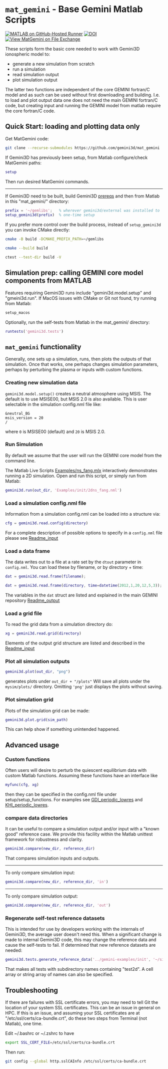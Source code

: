 # ```mat_gemini``` - Base Gemini Matlab Scripts

[![MATLAB on GitHub-Hosted Runner](https://github.com/gemini3d/mat_gemini/actions/workflows/ci.yml/badge.svg)](https://github.com/gemini3d/mat_gemini/actions/workflows/ci.yml)
[![DOI](https://zenodo.org/badge/246748210.svg)](https://zenodo.org/badge/latestdoi/246748210)
[![View MatGemini on File Exchange](https://www.mathworks.com/matlabcentral/images/matlab-file-exchange.svg)](https://www.mathworks.com/matlabcentral/fileexchange/78676-matgemini)

These scripts form the basic core needed to work with Gemini3D ionospheric model to:

* generate a new simulation from scratch
* run a simulation
* read simulation output
* plot simulation output

The latter two functions are independent of the core GEMINI fortran/C model and as such can be used without first downloading and building.  I.e. to load and plot output data one does not need the main GEMINI fortran/C code, but creating input and running the GEMINI model from matlab require the core fortran/C code.

## Quick Start:  loading and plotting data only

Get MatGemini code:

```sh
git clone --recurse-submodules https://github.com/gemini3d/mat_gemini
```

If Gemini3D has previously been setup, from Matlab configure/check MatGemini paths:

```matlab
setup
```

Then run desired MatGemini commands.

---

If Gemini3D need to be built, build Gemini3D
[prereqs](https://github.com/gemini3d/external)
and then from Matlab in this "mat_gemini/" directory:

```matlab
prefix = '~/gemlibs';   % wherever gemini3d/external was installed to
setup_gemini3d(prefix)  % one-time setup
```

If you prefer more control over the build process, instead of `setup_gemini3d` you can invoke CMake directly:

```sh
cmake -B build -DCMAKE_PREFIX_PATH=~/gemlibs

cmake --build build

ctest --test-dir build -V
```

## Simulation prep:  calling GEMINI core model components from MATLAB

Features requiring Gemini3D runs include "gemini3d.model.setup" and "gmeini3d.run".
If MacOS issues with CMake or Git not found, try running from Matlab:

```sh
setup_macos
```

Optionally, run the self-tests from Matlab in the mat_gemini/ directory:

```matlab
runtests('gemini3d.tests')
```

## `mat_gemini` functionality

Generally, one sets up a simulation, runs, then plots the outputs of that simulation.
Once that works, one perhaps changes simulation parameters, perhaps by perturbing the plasma or inputs with custom functions.

### Creating new simulation data

`gemini3d.model.setup()` creates a neutral atmosphere using MSIS.
The default is to use MSISE00, but MSIS 2.0 is also available.
This is user selectable in the simulation config.nml file like:

```
&neutral_BG
msis_version = 20
/
```

where `0` is MSISE00 (default) and `20` is MSIS 2.0.

### Run Simulation

By default we assume that the user will run the GEMINI core model from the command line.

The Matlab Live Scripts [Examples/ns_fang.mlx](./Examples/ns_fang.mlx) interactively demonstrates running a 2D simulation.
Open and run this script, or simply run from Matlab:

```matlab
gemini3d.run(out_dir, 'Examples/init/2dns_fang.nml')
```

### Load a simulation config.nml file

Information from a simulation config.nml can be loaded into a structure via:

```matlab
cfg = gemini3d.read.config(directory)
```

For a complete description of possible options to specify in a ```config.nml``` file please see [Readme_input](https://github.com/gemini3d/gemini3d/blob/main/docs/Readme_input.md)

### Load a data frame

The data writes out to a file at a rate set by the ```dtout``` parameter in ```config.nml```.
You can load these by filename, or by directory + time:

```matlab
dat = gemini3d.read.frame(filename);
```

```matlab
dat = gemini3d.read.frame(directory, time=datetime(2012,1,20,12,5,3));
```

The variables in the ```dat``` struct are listed and explained in the main GEMINI repository
[Readme_output](https://github.com/gemini3d/gemini3d/blob/main/docs/Readme_output.md)

### Load a grid file

To read the grid data from a simulation directory do:

```matlab
xg = gemini3d.read.grid(directory)
```

Elements of the output grid structure are listed and described in the
[Readme_input](https://github.com/gemini3d/gemini3d/blob/main/docs/Readme_input.md)


### Plot all simulation outputs

```matlab
gemini3d.plot(out_dir, "png")
```

generates plots under `out_dir + "/plots"`
Will save all plots under the `mysim/plots/` directory. Omitting `'png'` just displays the plots without saving.

### Plot simulation grid

Plots of the simulation grid can be made:

```matlab
gemini3d.plot.grid(sim_path)
```

This can help show if something unintended happened.

## Advanced usage

### Custom functions

Often users will desire to perturb the quiescent equilibrium data with custom Matlab functions.
Assuming these functions have an interface like

```matlab
myfunc(cfg, xg)
```

then they can be specified in the config.nml file under setup/setup_functions.
For examples see
[GDI\_periodic\_lowres](https://github.com/gemini3d/gemini-examples/tree/main/init/GDI_periodic_lowres) and
[KHI\_periodic\_lowres](https://github.com/gemini3d/gemini-examples/tree/main/init/KHI_periodic_lowres).

### compare data directories

It can be useful to compare a simulation output and/or input with a "known good" reference case.
We provide this facility within the Matlab unittest framework for robustness and clarity.

```matlab
gemini3d.compare(new_dir, reference_dir)
```

That compares simulation inputs and outputs.

---

To only compare simulation input:

```matlab
gemini3d.compare(new_dir, reference_dir, 'in')
```

---

To only compare simulation output:

```matlab
gemini3d.compare(new_dir, reference_dir, 'out')
```

### Regenerate self-test reference datasets

This is intended for use by developers working with the internals of Gemini3D, the average user doesn't need this.
When a significant change is made to internal Gemini3D code, this may change the reference data and cause the self-tests to fail.
If determined that new reference datasets are needed:

```matlab
gemini3d.tests.generate_reference_data('../gemini-examples/init', '~/sim', 'test2d')
```

That makes all tests with subdirectory names containing "test2d".
A cell array or string array of names can also be specified.

## Troubleshooting

If there are failures with SSL certificate errors, you may need to tell Git the location of your system SSL certificates. This can be an issue in general on HPC.
If this is an issue, and assuming your SSL certificates are at "/etc/ssl/certs/ca-bundle.crt", do these two steps from Terminal (not Matlab), one time.

Edit ~/.bashrc or ~/.zshrc to have

```sh
export SSL_CERT_FILE=/etc/ssl/certs/ca-bundle.crt
```

Then run:

```sh
git config --global http.sslCAInfo /etc/ssl/certs/ca-bundle.crt
```

